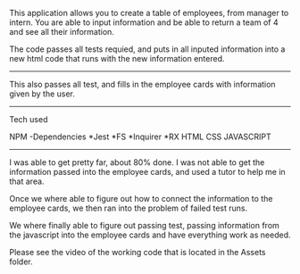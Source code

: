 

This application allows you to create a table of employees, from manager to intern.  You are able to input information and be able to return a team of 4 and see all their information.

The code passes all tests requied, and puts in all inputed information into a new html code that runs with the new information entered.

*****

This also passes all test, and fills in the employee cards with information given by the user.

*****

Tech used 

NPM
  -Dependencies
    *Jest
    *FS
    *Inquirer
    *RX
HTML
CSS
JAVASCRIPT

*****

I was able to get pretty far, about 80% done.  I was not able to get the information passed into the employee cards, and used a tutor to help me in that area.

Once we where able to figure out how to connect the information to the employee cards, we then ran into the problem of failed test runs.

We where finally able to figure out passing test, passing information from the javascript into the employee cards and have everything work as needed.

Please see the video of the working code that is located in the Assets folder.


